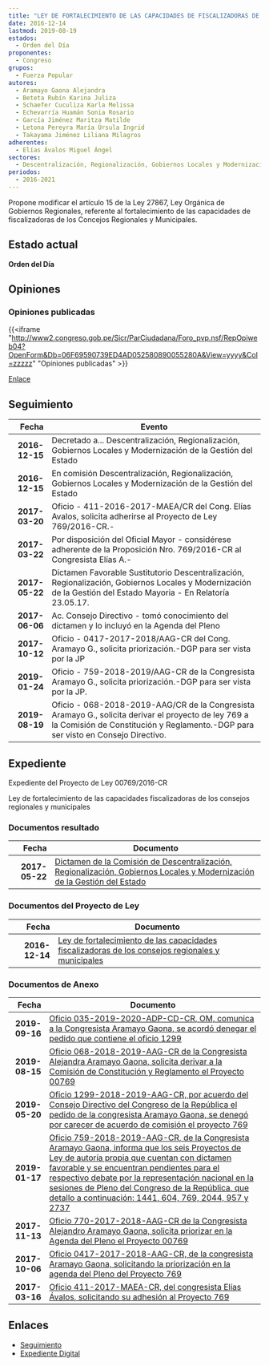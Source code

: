```yaml
---
title: "LEY DE FORTALECIMIENTO DE LAS CAPACIDADES DE FISCALIZADORAS DE LOS CONCEJOS REGIONALES Y MUNICIPALES"
date: 2016-12-14
lastmod: 2019-08-19
estados: 
  - Orden del Día
proponentes: 
  - Congreso
grupos: 
  - Fuerza Popular
autores: 
  - Aramayo Gaona Alejandra
  - Beteta Rubín Karina Juliza
  - Schaefer Cuculiza Karla Melissa
  - Echevarría Huamán Sonia Rosario
  - García Jiménez Maritza Matilde
  - Letona Pereyra María Úrsula Ingrid
  - Takayama Jiménez Liliana Milagros
adherentes: 
  - Elías Ávalos Miguel Ángel
sectores: 
  - Descentralización, Regionalización, Gobiernos Locales y Modernización de la Gestión del Estado
periodos: 
  - 2016-2021
---
```


Propone modificar el artículo 15 de la Ley 27867, Ley Orgánica de Gobiernos Regionales, referente al fortalecimiento de las capacidades de fiscalizadoras de los Concejos Regionales y Municipales.


## Estado actual

**Orden del Día**

## Opiniones

### Opiniones publicadas

{{<iframe "http://www2.congreso.gob.pe/Sicr/ParCiudadana/Foro_pvp.nsf/RepOpiweb04?OpenForm&Db=06F69590739ED4AD052580890055280A&View=yyyy&Col=zzzzz" "Opiniones publicadas" >}}

[Enlace](http://www2.congreso.gob.pe/Sicr/ParCiudadana/Foro_pvp.nsf/RepOpiweb04?OpenForm&Db=06F69590739ED4AD052580890055280A&View=yyyy&Col=zzzzz)

## Seguimiento

| Fecha | Evento |
|------:|--------|
| **2016-12-15** | Decretado a... Descentralización, Regionalización, Gobiernos Locales y Modernización de la Gestión del Estado|
| **2016-12-15** | En comisión Descentralización, Regionalización, Gobiernos Locales y Modernización de la Gestión del Estado|
| **2017-03-20** | Oficio - 411-2016-2017-MAEA/CR del Cong. Elías Avalos, solicita adherirse al Proyecto de Ley 769/2016-CR.-|
| **2017-03-22** | Por disposición del Oficial Mayor - considérese adherente de la Proposición Nro. 769/2016-CR al Congresista Elías A.-|
| **2017-05-22** | Dictamen Favorable Sustitutorio Descentralización, Regionalización, Gobiernos Locales y Modernización de la Gestión del Estado Mayoria - En Relatoría 23.05.17.|
| **2017-06-06** | Ac. Consejo Directivo - tomó conocimiento del dictamen y lo incluyó en la Agenda del Pleno|
| **2017-10-12** | Oficio - 0417-2017-2018/AAG-CR del Cong. Aramayo G., solicita priorización.-DGP para ser vista por la JP|
| **2019-01-24** | Oficio - 759-2018-2019/AAG-CR de la Congresista Aramayo G., solicita priorización.-DGP para ser vista por la JP.|
| **2019-08-19** | Oficio - 068-2018-2019-AAG/CR de la Congresista Aramayo G., solicita derivar el proyecto de ley 769 a la Comisión de Constitución y Reglamento.-DGP para ser visto en Consejo Directivo.|


## Expediente

Expediente del Proyecto de Ley 00769/2016-CR

Ley de fortalecimiento de las capacidades fiscalizadoras de los consejos regionales y municipales


### Documentos resultado

| Fecha | Documento |
|------:|--------|
| **2017-05-22** | [Dictamen de la Comisión de Descentralización, Regionalización, Gobiernos Locales y Modernización de la Gestión del Estado](http://www.leyes.congreso.gob.pe/Documentos/2016_2021/Decretos/Archivamiento/DA0076120170329.pdf) |

### Documentos del Proyecto de Ley

| Fecha | Documento |
|------:|--------|
| **2016-12-14** | [Ley de fortalecimiento de las capacidades fiscalizadoras de los consejos regionales y municipales](http://www.leyes.congreso.gob.pe/Documentos/2016_2021/Proyectos_de_Ley_y_de_Resoluciones_Legislativas/PL0076920161214..pdf) |

### Documentos de Anexo

| Fecha | Documento |
|------:|--------|
| **2019-09-16** | [Oficio 035-2019-2020-ADP-CD-CR, OM, comunica a la Congresista Aramayo Gaona, se acordó denegar el pedido que contiene el oficio 1299](http://www.leyes.congreso.gob.pe/Documentos/2016_2021/Oficios/Oficialia_Mayor/OFICIO-035-2019-2020-ADP-CD-CR.pdf) |
| **2019-08-15** | [Oficio 068-2018-2019-AAG-CR de la Congresista Alejandra Aramayo Gaona, solicita derivar a la Comisión de Constitución y Reglamento el Proyecto 00769](http://www.leyes.congreso.gob.pe/Documentos/2016_2021/Oficios/Congresistas/OFICIO-068-2018-2019-AAG-CR.pdf) |
| **2019-05-20** | [Oficio 1299-2018-2019-AAG-CR, por acuerdo del Consejo Directivo del Congreso de la República el pedido de la congresista Aramayo Gaona, se denegó por carecer de acuerdo de comisión el proyecto 769](http://www.leyes.congreso.gob.pe/Documentos/2016_2021/Consejo_Directivo/Pedidos_Pase_a_Comision/OFICIO-1299-2018-2019-AAG-CR..pdf) |
| **2019-01-17** | [Oficio 759-2018-2019-AAG-CR, de la Congresista Aramayo Gaona, informa que los seis Proyectos de Ley de autoría propia que cuentan con dictamen favorable y se encuentran pendientes para el respectivo debate por la representación nacional en la sesiones de Pleno del Congreso de la República, que detallo a continuación: 1441, 604, 769, 2044, 957 y 2737](http://www.leyes.congreso.gob.pe/Documentos/2016_2021/Oficios/Congresistas/OFICIO-759-2018-2019-AAG-CR.pdf) |
| **2017-11-13** | [Oficio 770-2017-2018-AAG-CR de la Congresista Alejandro Aramayo Gaona, solicita priorizar en la Agenda del Pleno el Proyecto 00769](http://www.leyes.congreso.gob.pe/Documentos/2016_2021/Oficios/Congresistas/OFICIO-770-2017-2018-AAG-CR.pdf) |
| **2017-10-06** | [Oficio 0417-2017-2018-AAG-CR, de la congresista Aramayo Gaona, solicitando la priorización en la agenda del Pleno del Proyecto 769](http://www.leyes.congreso.gob.pe/Documentos/2016_2021/Oficios/Congresistas/OFICIO-0417-2017-2018-AAG-CR.PDF) |
| **2017-03-16** | [Oficio 411-2017-MAEA-CR, del congresista Elías Ávalos, solicitando su adhesión al Proyecto 769](http://www.leyes.congreso.gob.pe/Documentos/2016_2021/Oficios/Congresistas/OFICIO-411-2016-2017-MAEA-CR.pdf) |

## Enlaces 

- [Seguimiento](http://www2.congreso.gob.pe/Sicr/TraDocEstProc/CLProLey2016.nsf/f7fff46988ca05b1052578e100829cc7/7bac9c88552e9f6b05258089005863a8?OpenDocument)
- [Expediente Digital](http://www2.congreso.gob.pehttp://www2.congreso.gob.pe/Sicr/TraDocEstProc/CLProLey2016.nsf/f7fff46988ca05b1052578e100829cc7/7bac9c88552e9f6b05258089005863a8?OpenDocument&Click=05257FB7005EB655.eb71d0cf91d8294e05256cdf006b5706/$Body/0.1C6C)
